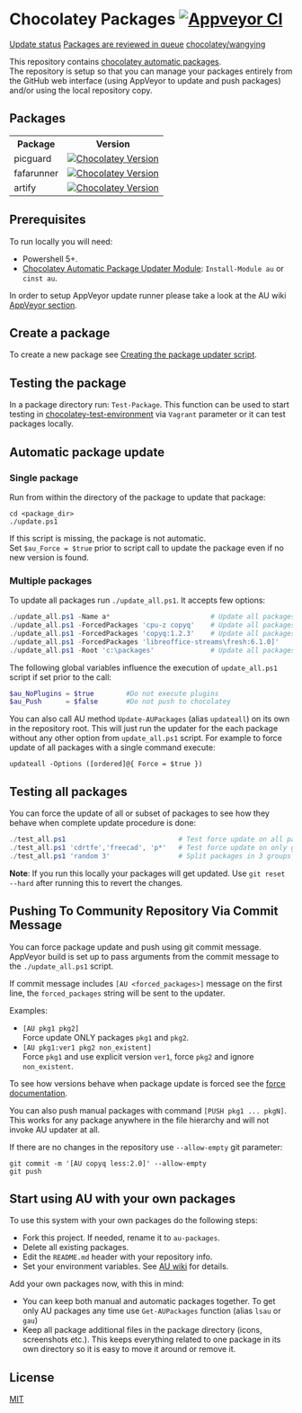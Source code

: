 # Chocolatey Packages [![Appveyor CI](https://ci.appveyor.com/api/projects/status/github/kjxbyz/chocolatey-packages?svg=true)](https://ci.appveyor.com/project/kjxbyz/chocolatey-packages)

[Update status](https://gist.github.com/kjxbyz/6e62e5cab8fb28487b265620bd85755d)
[Packages are reviewed in queue](https://ch0.co/moderation)
[chocolatey/wangying](https://chocolatey.org/profiles/wangying)

This repository contains [chocolatey automatic packages](https://chocolatey.org/docs/automatic-packages).  
The repository is setup so that you can manage your packages entirely from the GitHub web interface (using AppVeyor to update and push packages) and/or using the local repository copy.

## Packages

<table>
  <tr>
    <th>Package</th>
    <th style="text-align: center">Version</th>
  </tr>
  <tr>
    <td>picguard</td>
    <td>
      <a href="https://community.chocolatey.org/packages/picguard">
        <img alt="Chocolatey Version" src="https://img.shields.io/chocolatey/v/picguard">
      </a>
    </td>
  </tr>
  <tr>
    <td>fafarunner</td>
    <td>
      <a href="https://community.chocolatey.org/packages/fafarunner">
        <img alt="Chocolatey Version" src="https://img.shields.io/chocolatey/v/fafarunner">
      </a>
    </td>
  </tr>
  <tr>
    <td>artify</td>
    <td>
      <a href="https://community.chocolatey.org/packages/artify">
        <img alt="Chocolatey Version" src="https://img.shields.io/chocolatey/v/artify">
      </a>
    </td>
  </tr>
</table>

## Prerequisites

To run locally you will need:

- Powershell 5+.
- [Chocolatey Automatic Package Updater Module](https://github.com/majkinetor/au): `Install-Module au` or `cinst au`.

In order to setup AppVeyor update runner please take a look at the AU wiki [AppVeyor section](https://github.com/majkinetor/au/wiki/AppVeyor).

## Create a package

To create a new package see [Creating the package updater script](https://github.com/majkinetor/au#creating-the-package-updater-script).

## Testing the package

In a package directory run: `Test-Package`. This function can be used to start testing in [chocolatey-test-environment](https://github.com/majkinetor/chocolatey-test-environment) via `Vagrant` parameter or it can test packages locally.

## Automatic package update

### Single package

Run from within the directory of the package to update that package:

    cd <package_dir>
    ./update.ps1

If this script is missing, the package is not automatic.  
Set `$au_Force = $true` prior to script call to update the package even if no new version is found.

### Multiple packages

To update all packages run `./update_all.ps1`. It accepts few options:

```powershell
./update_all.ps1 -Name a*                         # Update all packages which name start with letter 'a'
./update_all.ps1 -ForcedPackages 'cpu-z copyq'    # Update all packages and force cpu-z and copyq
./update_all.ps1 -ForcedPackages 'copyq:1.2.3'    # Update all packages but force copyq with explicit version
./update_all.ps1 -ForcedPackages 'libreoffice-streams\fresh:6.1.0]'    # Update all packages but force libreoffice-streams package to update stream `fresh` with explicit version `6.1.0`.
./update_all.ps1 -Root 'c:\packages'              # Update all packages in the c:\packages folder
```

The following global variables influence the execution of `update_all.ps1` script if set prior to the call:

```powershell
$au_NoPlugins = $true        #Do not execute plugins
$au_Push      = $false       #Do not push to chocolatey
```

You can also call AU method `Update-AUPackages` (alias `updateall`) on its own in the repository root. This will just run the updater for the each package without any other option from `update_all.ps1` script. For example to force update of all packages with a single command execute:

    updateall -Options ([ordered]@{ Force = $true })

## Testing all packages

You can force the update of all or subset of packages to see how they behave when complete update procedure is done:

```powershell
./test_all.ps1                            # Test force update on all packages
./test_all.ps1 'cdrtfe','freecad', 'p*'   # Test force update on only given packages
./test_all.ps1 'random 3'                 # Split packages in 3 groups and randomly select and test 1 of those each time
```

**Note**: If you run this locally your packages will get updated. Use `git reset --hard` after running this to revert the changes.

## Pushing To Community Repository Via Commit Message

You can force package update and push using git commit message. AppVeyor build is set up to pass arguments from the commit message to the `./update_all.ps1` script.

If commit message includes `[AU <forced_packages>]` message on the first line, the `forced_packages` string will be sent to the updater.

Examples:

- `[AU pkg1 pkg2]`  
Force update ONLY packages `pkg1` and `pkg2`.
- `[AU pkg1:ver1 pkg2 non_existent]`  
Force `pkg1` and use explicit version `ver1`, force `pkg2` and ignore `non_existent`.

To see how versions behave when package update is forced see the [force documentation](https://github.com/majkinetor/au/blob/master/README.md#force-update).

You can also push manual packages with command `[PUSH pkg1 ... pkgN]`. This works for any package anywhere in the file hierarchy and will not invoke AU updater at all.

If there are no changes in the repository use `--allow-empty` git parameter:

    git commit -m '[AU copyq less:2.0]' --allow-empty
    git push

## Start using AU with your own packages

To use this system with your own packages do the following steps:

- Fork this project. If needed, rename it to `au-packages`.
- Delete all existing packages.
- Edit the `README.md` header with your repository info.
- Set your environment variables. See [AU wiki](https://github.com/majkinetor/au/wiki#environment-variables) for details.

Add your own packages now, with this in mind:

- You can keep both manual and automatic packages together. To get only AU packages any time use `Get-AUPackages` function (alias `lsau` or `gau`)
- Keep all package additional files in the package directory (icons, screenshots etc.). This keeps everything related to one package in its own directory so it is easy to move it around or remove it.

## License

[MIT](./LICENSE.md)

